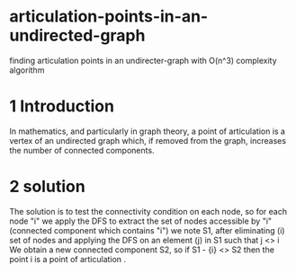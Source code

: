 # articulation-points-in-an-undirected-graph
finding articulation points in an undirecter-graph with O(n^3) complexity algorithm
# 1 Introduction
In mathematics, and particularly in graph theory, a point of articulation is a vertex of an undirected graph which, if removed from the graph, increases the number of connected components.
# 2 solution
The solution is to test the connectivity condition on each node, so for each node "i" we apply the DFS to extract the set of nodes accessible by "i" (connected component which contains "i") we note S1, after eliminating (i) set of nodes and applying the DFS on an element (j) in S1 such that j <> i We obtain a new connected component S2, so if S1 - {i} <> S2 then the point i is a point of articulation .


